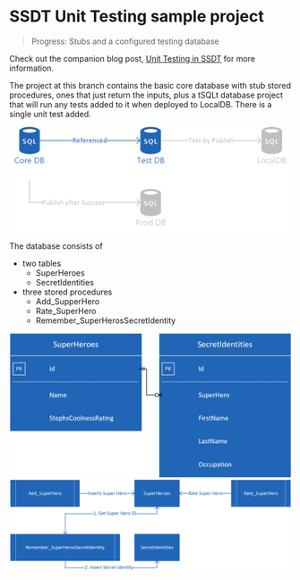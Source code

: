 # SSDT Unit Testing sample project
> Progress: Stubs and a configured testing database

Check out the companion blog post, [Unit Testing in SSDT](https://wp.me/p3RSRL-g4t) for more information.

The project at this branch contains the basic core database with stub stored procedures, ones that just return the inputs, plus a tSQLt database project that will run any tests added to it when deployed to LocalDB. There is a single unit test added.

![Progress so far](https://github.com/stephlocke/lazyCDN/blob/master/Progress-Step2.png?raw=true)

The database consists of 
- two tables
    + SuperHeroes
    + SecretIdentities
- three stored procedures
    + Add_SupperHero
    + Rate_SuperHero
    + Remember_SuperHerosSecretIdentity

![](https://raw.githubusercontent.com/stephlocke/lazyCDN/master/SuperHeroERD.png)
![](https://raw.githubusercontent.com/stephlocke/lazyCDN/master/sprocoverview.png)


